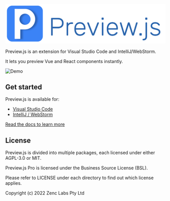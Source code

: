 <div align="center">
  <a href="https://previewjs.com" target="_blank">
    <img src="assets/banner.svg" alt="Preview.js" />
  </a>
</div>

Preview.js is an extension for Visual Studio Code and IntelliJ/WebStorm.

It lets you preview Vue and React components instantly.

![Demo](assets/previewjs-overview.gif)

## Get started

Preview.js is available for:

- [Visual Studio Code](https://marketplace.visualstudio.com/items?itemName=zenclabs.previewjs)
- [IntelliJ / WebStorm](https://plugins.jetbrains.com/plugin/18384-preview-js)

[Read the docs to learn more](https://previewjs.com)

## License

Preview.js is divided into multiple packages, each licensed under either AGPL-3.0 or MIT.

Preview.js Pro is licensed under the Business Source License (BSL).

Please refer to LICENSE under each directory to find out which license applies.

Copyright (c) 2022 Zenc Labs Pty Ltd
